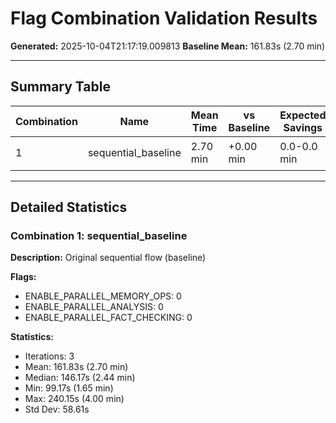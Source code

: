 # Flag Combination Validation Results

**Generated:** 2025-10-04T21:17:19.009813
**Baseline Mean:** 161.83s (2.70 min)

---

## Summary Table

| Combination | Name | Mean Time | vs Baseline | Expected Savings | Actual Savings | Status |
|-------------|------|-----------|-------------|------------------|----------------|--------|
| 1 | sequential_baseline | 2.70 min | +0.00 min | 0.0-0.0 min | 0.00 min | 📊 Baseline |

---

## Detailed Statistics

### Combination 1: sequential_baseline

**Description:** Original sequential flow (baseline)

**Flags:**
- ENABLE_PARALLEL_MEMORY_OPS: 0
- ENABLE_PARALLEL_ANALYSIS: 0
- ENABLE_PARALLEL_FACT_CHECKING: 0

**Statistics:**
- Iterations: 3
- Mean: 161.83s (2.70 min)
- Median: 146.17s (2.44 min)
- Min: 99.17s (1.65 min)
- Max: 240.15s (4.00 min)
- Std Dev: 58.61s
